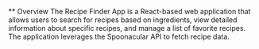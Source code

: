 ** Overview
The Recipe Finder App is a React-based web application that allows users to search for recipes based on ingredients, view detailed information about specific recipes, and manage a list of favorite recipes. The application leverages the Spoonacular API to fetch recipe data.
